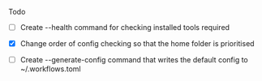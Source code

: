 Todo
- [ ] Create --health command for checking installed tools required
- [x] Change order of config checking so that the home folder is prioritised
- [ ] Create --generate-config command that writes the default config to ~/.workflows.toml

